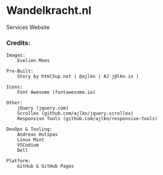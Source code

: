 # Wandelkracht.nl

Services Website


### Credits:

	Images:
		Evelien Moes

	Pre-Built:
		Story by html5up.net | @ajlkn | AJ j@lkn.io | 

	Icons:
		Font Awesome (fontawesome.io)

	Other:
		jQuery (jquery.com)
		Scrollex (github.com/ajlkn/jquery.scrollex)
		Responsive Tools (github.com/ajlkn/responsive-tools)

	DevOps & Tooling:
		Andreas Hulspas
		Linux Mint
		VSCodium
		Dell

  	Platform:
   		GitHub & GitHub Pages
     
		
